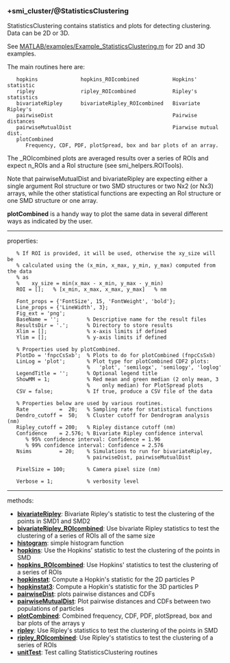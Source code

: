 ### +smi_cluster/@StatisticsClustering

StatisticsClustering contains statistics and plots for detecting clustering.
Data can be 2D or 3D.

See [MATLAB/examples/Example_StatisticsClustering.m](../../examples/Example_StatisticsClustering.m)
for 2D and 3D examples.

The main routines here are:
```
   hopkins              hopkins_ROIcombined           Hopkins' statistic
   ripley               ripley_ROIcombined            Ripley's statistics
   bivariateRipley      bivariateRipley_ROIcombined   Bivariate Ripley's
   pairwiseDist                                       Pairwise distances
   pairwiseMutualDist                                 Piarwise mutual dist.
   plotCombined
      Frequency, CDF, PDF, plotSpread, box and bar plots of an array.
```
The _ROIcombined plots are averaged results over a series of ROIs and
expect n_ROIs and a RoI structure (see smi_helpers.ROITools).

Note that pairwiseMutualDist and bivariateRipley are expecting either a
single argument RoI structure or two SMD structures or two Nx2 (or Nx3)
arrays, while the other statistical functions are expecting an RoI
structure or one SMD structure or one array.

**plotCombined** is a handy way to plot the same data in several different ways
as indicated by the user.

---

properties:
```
   % If ROI is provided, it will be used, otherwise the xy_size will be
   % calculated using the (x_min, x_max, y_min, y_max) computed from the data
   % as
   %    xy_size = min(x_max - x_min, y_max - y_min)
   ROI = [];   % [x_min, x_max, x_max, y_max]   % nm

   Font_props = {'FontSize', 15, 'FontWeight', 'bold'};
   Line_props = {'LineWidth', 3};
   Fig_ext = 'png';
   BaseName = '';         % Descriptive name for the result files
   ResultsDir = '.';      % Directory to store results
   Xlim = [];             % x-axis limits if defined
   Ylim = [];             % y-axis limits if defined

   % Properties used by plotCombined.
   PlotDo = 'fnpcCsSxb';  % Plots to do for plotCombined (fnpcCsSxb)
   LinLog = 'plot';       % Plot type for plotCombined CDF2 plots:
                          %   'plot', 'semilogx', 'semilogy', 'loglog'
   LegendTitle = '';      % Optional legend title
   ShowMM = 1;            % Red mean and green median (2 only mean, 3
                          %    only median) for PlotSpread plots
   CSV = false;           % If true, produce a CSV file of the data

   % Properties below are used by various routines.
   Rate          =  20;   % Sampling rate for statistical functions
   Dendro_cutoff =  50;   % Cluster cutoff for Dendrogram analysis (nm)
   Ripley_cutoff = 200;   % Ripley distance cutoff (nm)
   Confidence    = 2.576; % Bivariate Ripley confidence interval
      % 95% confidence interval: Confidence = 1.96
      % 99% confidence interval: Confidence = 2.576
   Nsims         = 20;    % Simulations to run for bivariateRipley,
                          % pairwiseDist, pairwiseMutualDist

   PixelSize = 100;       % Camera pixel size (nm)

   Verbose = 1;           % verbosity level
```

---

methods:
- **[bivariateRipley](bivariateRipley.m)**:
  Bivariate Ripley's statistic to test the clustering of the points in
  SMD1 and SMD2
- **[bivariateRipley_ROIcombined](bivariateRipley_ROIcombined.m)**:
  Use bivariate Ripley statistics to test the clustering of a series of ROIs
  all of the same size
- **[histogram](histogram.m)**:
  simple histogram function
- **[hopkins](hopkins.m)**:
  Use the Hopkins' statistic to test the clustering of the points in SMD
- **[hopkins_ROIcombined](hopkins_ROIcombined.m)**:
  Use Hopkins' statistics to test the clustering of a series of ROIs
- **[hopkinstat](hopkinstat.m)**:
  Compute a Hopkin's statistic for the 2D particles P
- **[hopkinstat3](hopkinstat3.m)**:
  Compute a Hopkin's statistic for the 3D particles P
- **[pairwiseDist](pairwiseDist.m)**:
  plots pairwise distances and CDFs
- **[pairwiseMutualDist](pairwiseMutualDist.m)**:
  Plot pairwise distances and CDFs between two populations of particles
- **[plotCombined](plotCombined.m)**:
  Combined frequency, CDF, PDF, plotSpread, box and bar plots of the arrays y
- **[ripley](ripley.m)**:
  Use Ripley's statistics to test the clustering of the points in SMD
- **[ripley_ROIcombined](ripley_ROIcombined.m)**:
  Use Ripley's statistics to test the clustering of a series of ROIs
- **[unitTest](unitTest.m)**:
  Test calling StatisticsClustering routines
